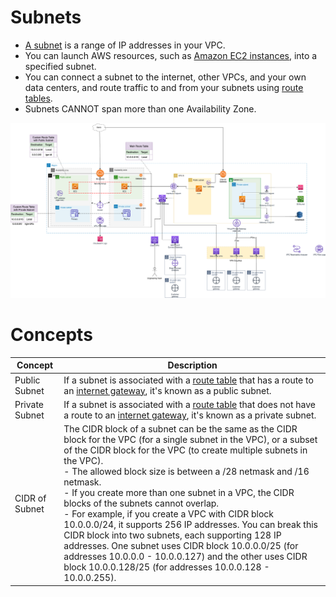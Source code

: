 
# Subnets
- [A subnet](https://docs.aws.amazon.com/vpc/latest/userguide/configure-subnets.html) is a range of IP addresses in your VPC.
- You can launch AWS resources, such as [Amazon EC2 instances](../../2_ComputeServices/AmazonEC2/Readme.md), into a specified subnet.
- You can connect a subnet to the internet, other VPCs, and your own data centers, and route traffic to and from your subnets using [route tables](../../17_SecurityServices/2_InfraProtectionServices/VPC/RouteTables.md).
- Subnets CANNOT span more than one Availability Zone.

![img.png](assets/AWS_VPC.png)

# Concepts

| Concept        | Description                                                                                                                                                                                                                                                                                                                                                                                                                                                                                                                                                                                                                                                                                                                    |
|----------------|--------------------------------------------------------------------------------------------------------------------------------------------------------------------------------------------------------------------------------------------------------------------------------------------------------------------------------------------------------------------------------------------------------------------------------------------------------------------------------------------------------------------------------------------------------------------------------------------------------------------------------------------------------------------------------------------------------------------------------|
| Public Subnet  | If a subnet is associated with a [route table](../../17_SecurityServices/2_InfraProtectionServices/VPC/RouteTables.md) that has a route to an [internet gateway](InternetGateway.md), it's known as a public subnet.                                                                                                                                                                                                                                                                                                                                                                                                                                                                                                           |
| Private Subnet | If a subnet is associated with a [route table](../../17_SecurityServices/2_InfraProtectionServices/VPC/RouteTables.md) that does not have a route to an [internet gateway](InternetGateway.md), it's known as a private subnet.                                                                                                                                                                                                                                                                                                                                                                                                                                                                                                |
| CIDR of Subnet | The CIDR block of a subnet can be the same as the CIDR block for the VPC (for a single subnet in the VPC), or a subset of the CIDR block for the VPC (to create multiple subnets in the VPC). <br/>- The allowed block size is between a /28 netmask and /16 netmask. <br/>- If you create more than one subnet in a VPC, the CIDR blocks of the subnets cannot overlap.<br/>- For example, if you create a VPC with CIDR block 10.0.0.0/24, it supports 256 IP addresses. You can break this CIDR block into two subnets, each supporting 128 IP addresses. One subnet uses CIDR block 10.0.0.0/25 (for addresses 10.0.0.0 - 10.0.0.127) and the other uses CIDR block 10.0.0.128/25 (for addresses 10.0.0.128 - 10.0.0.255). |

